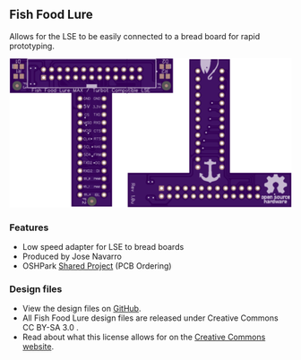 ## Fish Food Lure

Allows for the LSE to be easily connected to a bread board for rapid prototyping.

![Fish Food Lure](pages/fish-food-lure/1200px-Fish_food_lure.png)

### Features

- Low speed adapter for LSE to bread boards
- Produced by Jose Navarro
- OSHPark [Shared Project](https://oshpark.com/shared_projects/UQFwVnyr) (PCB Ordering)


### Design files

- View the design files on [GitHub](https://github.com/MinnowBoard-org/design-files/tree/master/expansion-boards-lures). 
- All Fish Food Lure design files are released under Creative Commons CC BY-SA 3.0 . 
- Read about what this license allows for on the [Creative Commons website](https://creativecommons.org/licenses/by-sa/3.0/).

